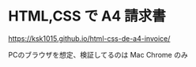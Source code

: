 # HTML,CSS で A4 請求書

https://ksk1015.github.io/html-css-de-a4-invoice/

PCのブラウザを想定、検証してるのは Mac Chrome のみ